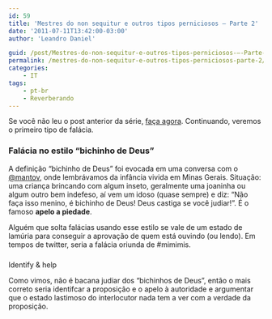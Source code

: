 ```yaml
---
id: 59
title: 'Mestres do non sequitur e outros tipos perniciosos – Parte 2'
date: '2011-07-11T13:42:00-03:00'
author: 'Leandro Daniel'

guid: /post/Mestres-do-non-sequitur-e-outros-tipos-perniciosos-–-Parte-2.aspx
permalink: /mestres-do-non-sequitur-e-outros-tipos-perniciosos-parte-2/
categories:
    - IT
tags:
    - pt-br
    - Reverberando
---
```


Se você não leu o post anterior da série, [faça agora](/Mestres-do-non-sequitur-e-outros-tipos-perniciosos-–-Parte-1). Continuando, veremos o primeiro tipo de falácia.

### Falácia no estilo “bichinho de Deus”

A definição “bichinho de Deus” foi evocada em uma conversa com o [@mantov](http://twitter.com/mantov), onde lembrávamos da infância vivida em Minas Gerais. Situação: uma criança brincando com algum inseto, geralmente uma joaninha ou algum outro bem indefeso, aí vem um idoso (quase sempre) e diz: “Não faça isso menino, é bichinho de Deus! Deus castiga se você judiar!”. É o famoso **apelo a piedade**.

Alguém que solta falácias usando esse estilo se vale de um estado de lamúria para conseguir a aprovação de quem está ouvindo (ou lendo). Em tempos de twitter, seria a falácia oriunda de #mimimis.

### <span class="hps" title="Click for alternate translations">  
Identify</span> <span class="hps" title="Click for alternate translations">&amp;</span> <span class="hps" title="Click for alternate translations">help</span>

Como vimos, não é bacana judiar dos “bichinhos de Deus”, então o mais correto seria identifcar a proposição e o apelo à autoridade e argumentar que o estado lastimoso do interlocutor nada tem a ver com a verdade da proposição.
